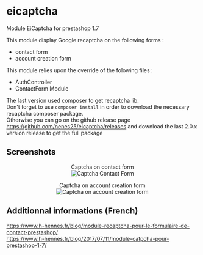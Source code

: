 # eicaptcha
Module EiCaptcha for prestashop 1.7

This module display Google recaptcha on the following forms :
 - contact form
 - account creation form

 This module relies upon the override of the folowing files :
 - AuthController
 - ContactForm Module

 The last version used composer to get recaptcha lib.  
 Don't forget to use `composer install` in order to download the necessary recaptcha composer package.  
 Otherwise you can go on the github release page https://github.com/nenes25/eicaptcha/releases and download the last 2.0.x version release to get the full package  

 Screenshots
---

<p align="center">
	Captcha on contact form <br />
	<img src="https://www.h-hennes.fr/blog/wp-content/uploads/2017/07/eicaptcha-17-contact.jpg" alt="Captcha Contact Form" />
</p>

<p align="center">
	Captcha on account creation form <br />
	<img src="https://www.h-hennes.fr/blog/wp-content/uploads/2017/07/eicaptcha-17-account.jpg" alt="Captcha on account creation form" />
</p>

 Additionnal informations (French)
---

https://www.h-hennes.fr/blog/module-recaptcha-pour-le-formulaire-de-contact-prestashop/  
https://www.h-hennes.fr/blog/2017/07/11/module-catpcha-pour-prestashop-1-7/
